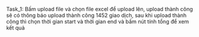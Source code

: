 Task_1: Bấm upload file và chọn file excel để upload lên, upload thành công sẽ có thông báo upload thành công 1452 giao dịch, sau khi upload thành công thì chọn thời gian start và thời gian end và bấm nút tính tổng để xem kết quả
